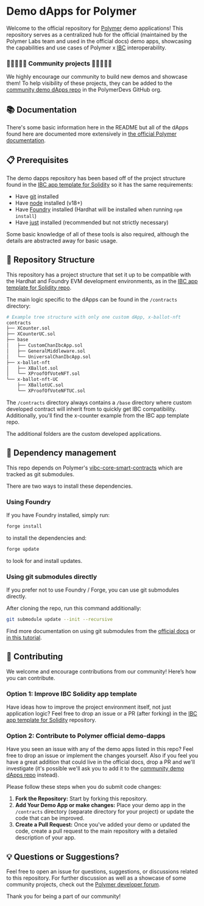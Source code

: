 # Demo dApps for Polymer

Welcome to the official repository for [Polymer](https://polymerlabs.org) demo applications! This repository serves as a centralized hub for the official (maintained by the Polymer Labs team and used in the official docs) demo apps, showcasing the capabilities and use cases of Polymer x [IBC](https://ibcprotocol.dev) interoperability.

### 🦸🏼🦸🏾‍♂️ Community projects 🦸🏾‍♀️🦸🏻

We highly encourage our community to build new demos and showcase them! To help visibility of these projects, they can be added to the [community demo dApps repo](https://github.com/polymerdevs/community-demo-dapps) in the PolymerDevs GitHub org.

## 📚 Documentation

There's some basic information here in the README but all of the dApps found here are documented more extensively in [the official Polymer documentation](https://docs.polymerlabs.org/docs/quickstart/).

## 📋 Prerequisites

The demo dapps repository has been based off of the project structure found in the [IBC app template for Solidity](https://github.com/open-ibc/ibc-app-solidity-template) so it has the same requirements:

- Have [git](https://git-scm.com/downloads) installed
- Have [node](https://nodejs.org) installed (v18+)
- Have [Foundry](https://book.getfoundry.sh/getting-started/installation) installed (Hardhat will be installed when running `npm install`)
- Have [just](https://just.systems/man/en/chapter_1.html) installed (recommended but not strictly necessary)

Some basic knowledge of all of these tools is also required, although the details are abstracted away for basic usage.

## 🧱 Repository Structure

This repository has a project structure that set it up to be compatible with the Hardhat and Foundry EVM development environments, as in the [IBC app template for Solidity repo](https://github.com/open-ibc/ibc-app-solidity-template). 

The main logic specific to the dApps can be found in the `/contracts` directory:
```bash
# Example tree structure with only one custom dApp, x-ballot-nft
contracts
├── XCounter.sol
├── XCounterUC.sol
├── base
│   ├── CustomChanIbcApp.sol
│   ├── GeneralMiddleware.sol
│   └── UniversalChanIbcApp.sol
├── x-ballot-nft
│   ├── XBallot.sol
│   └── XProofOfVoteNFT.sol
└── x-ballot-nft-UC
    ├── XBallotUC.sol
    └── XProofOfVoteNFTUC.sol
```

The `/contracts` directory always contains a `/base` directory where custom developed contract will inherit from to quickly get IBC compatibility. Additionally, you'll find the x-counter example from the IBC app template repo.

The additional folders are the custom developed applications.

## 🦮 Dependency management

This repo depends on Polymer's [vibc-core-smart-contracts](https://github.com/open-ibc/vibc-core-smart-contracts) which are tracked as git submodules. 

There are two ways to install these dependencies.

### Using Foundry

If you have Foundry installed, simply run:
```bash
forge install
```
to install the dependencies and:
```bash
forge update
```
to look for and install updates.

### Using git submodules directly

If you prefer not to use Foundry / Forge, you can use git submodules directly.

After cloning the repo, run this command additionally:
```bash
git submodule update --init --recursive
```

Find more documentation on using git submodules from the [official docs](https://git-scm.com/book/en/v2/Git-Tools-Submodules) or [in this tutorial](https://www.atlassian.com/git/tutorials/git-submodule).

## 🤝 Contributing

We welcome and encourage contributions from our community! Here’s how you can contribute.

### Option 1: Improve IBC Solidity app template

Have ideas how to improve the project environment itself, not just application logic? Feel free to drop an issue or a PR (after forking) in the [IBC app template for Solidity](https://github.com/open-ibc/ibc-app-solidity-template) repository.

### Option 2: Contribute to Polymer official demo-dapps

Have you seen an issue with any of the demo apps listed in this repo? Feel free to drop an issue or implement the changes yourself. Also if you feel you have a great addition that could live in the official docs, drop a PR and we'll investigate (it's possible we'll ask you to add it to the [community demo dApps repo](https://github.com/polymerdevs/community-demo-dapps) instead).

Please follow these steps when you do submit code changes:

1. **Fork the Repository:** Start by forking this repository.
2. **Add Your Demo App or make changes:** Place your demo app in the `/contracts` directory (separate directory for your project) or update the code that can be improved.
3. **Create a Pull Request:** Once you've added your demo or updated the code, create a pull request to the main repository with a detailed description of your app.

## 💡 Questions or Suggestions?

Feel free to open an issue for questions, suggestions, or discussions related to this repository. For further discussion as well as a showcase of some community projects, check out the [Polymer developer forum](https://forum.polymerlabs.org).

Thank you for being a part of our community!

